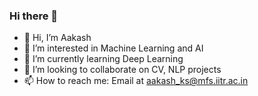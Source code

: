 ### Hi there 👋

<!--
**aakashks/aakashks** is a ✨ _special_ ✨ repository because its `README.md` (this file) appears on your GitHub profile.

Here are some ideas to get you started:

- 🔭 I’m currently working on ...
- 🌱 I’m currently learning ...
- 👯 I’m looking to collaborate on ...
- 🤔 I’m looking for help with ...
- 💬 Ask me about ...
- 📫 How to reach me: ...
- 😄 Pronouns: ...
- ⚡ Fun fact: ...
-->

- 👋 Hi, I’m Aakash
- 🔭 I’m interested in Machine Learning and AI
- 🌱 I’m currently learning Deep Learning
- 👯 I’m looking to collaborate on CV, NLP projects
- 📫 How to reach me: Email at aakash_ks@mfs.iitr.ac.in
